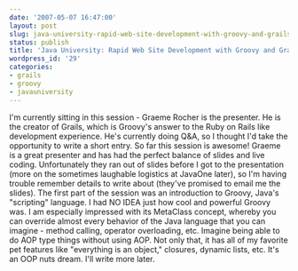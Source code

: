 ```yaml
---
date: '2007-05-07 16:47:00'
layout: post
slug: java-university-rapid-web-site-development-with-groovy-and-grails
status: publish
title: 'Java University: Rapid Web Site Development with Groovy and Grails'
wordpress_id: '29'
categories:
- grails
- groovy
- javauniversity
---
```


I'm currently sitting in this session - Graeme Rocher is the presenter. He is the creator of Grails, which is Groovy's answer to the Ruby on Rails like development experience. He's currently doing Q&A, so I thought I'd take the opportunity to write a short entry. So far this session is awesome! Graeme is a great presenter and has had the perfect balance of slides and live coding. Unfortunately they ran out of slides before I got to the presentation (more on the sometimes laughable logistics at JavaOne later), so I'm having trouble remember details to write about (they've promised to email me the slides). The first part of the session was an introduction to Groovy, Java's "scripting" language. I had NO IDEA just how cool and powerful Groovy was. I am especially impressed with its MetaClass concept, whereby you can override almost every behavior of the Java language that you can imagine - method calling, operator overloading, etc. Imagine being able to do AOP type things without using AOP. Not only that, it has all of my favorite pet features like "everything is an object," closures, dynamic lists, etc. It's an OOP nuts dream. I'll write more later.
